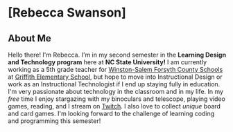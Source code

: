 # [Rebecca Swanson]

## About Me
Hello there! I'm Rebecca. I'm in my second semester in the **Learning Design and Technology program** here at **NC State University!** I am currently working as a 5th grade teacher for [Winston-Salem Forsyth County Schools](wsfcs.k12.nc.us) at [Griffith Elementary School](wsfcs.k12.nc.us/griffithes), but hope to move into Instructional Design or work as an Instructional Technologist if I end up staying fully in education. I'm very passionate about technology in the classroom and in my life. In my _free_ time I enjoy stargazing with my binoculars and telescope, playing video games, reading, and I stream on [Twitch](twitch.tv/otterkaiju). I also love to collect _unique_ board and card games. I'm looking forward to the challenge of learning coding and programming this semester! 